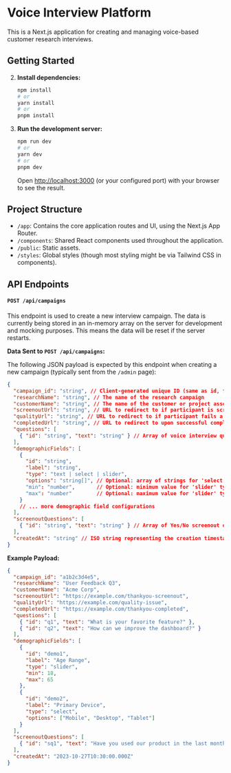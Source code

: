 # Voice Interview Platform

This is a Next.js application for creating and managing voice-based customer research interviews.

## Getting Started


2.  **Install dependencies:**
    ```bash
    npm install
    # or
    yarn install
    # or
    pnpm install
    ```

3.  **Run the development server:**
    ```bash
    npm run dev
    # or
    yarn dev
    # or
    pnpm dev
    ```
    Open [http://localhost:3000](http://localhost:3000) (or your configured port) with your browser to see the result.


## Project Structure

-   `/app`: Contains the core application routes and UI, using the Next.js App Router.
-   `/components`: Shared React components used throughout the application.
-   `/public`: Static assets.
-   `/styles`: Global styles (though most styling might be via Tailwind CSS in components).

## API Endpoints


#### `POST /api/campaigns`

This endpoint is used to create a new interview campaign. The data is currently being stored in an in-memory array on the server for development and mocking purposes. This means the data will be reset if the server restarts.

**Data Sent to `POST /api/campaigns`:**

The following JSON payload is expected by this endpoint when creating a new campaign (typically sent from the `/admin` page):

```json
{
  "campaign_id": "string", // Client-generated unique ID (same as id, for explicit reference)
  "researchName": "string", // The name of the research campaign
  "customerName": "string", // The name of the customer or project associated
  "screenoutUrl": "string", // URL to redirect to if participant is screened out
  "qualityUrl": "string", // URL to redirect to if participant fails a quality check (currently not implemented)
  "completedUrl": "string", // URL to redirect to upon successful completion of the interview
  "questions": [
    { "id": "string", "text": "string" } // Array of voice interview questions
  ],
  "demographicFields": [
    {
      "id": "string",
      "label": "string",
      "type": "text | select | slider",
      "options": "string[]", // Optional: array of strings for 'select' type
      "min": "number",       // Optional: minimum value for 'slider' type
      "max": "number"        // Optional: maximum value for 'slider' type
    }
    // ... more demographic field configurations
  ],
  "screenoutQuestions": [
    { "id": "string", "text": "string" } // Array of Yes/No screenout questions
  ],
  "createdAt": "string" // ISO string representing the creation timestamp
}
```

**Example Payload:**

```json
{
  "campaign_id": "a1b2c3d4e5",
  "researchName": "User Feedback Q3",
  "customerName": "Acme Corp",
  "screenoutUrl": "https://example.com/thankyou-screenout",
  "qualityUrl": "https://example.com/quality-issue",
  "completedUrl": "https://example.com/thankyou-completed",
  "questions": [
    { "id": "q1", "text": "What is your favorite feature?" },
    { "id": "q2", "text": "How can we improve the dashboard?" }
  ],
  "demographicFields": [
    {
      "id": "demo1",
      "label": "Age Range",
      "type": "slider",
      "min": 18,
      "max": 65
    },
    {
      "id": "demo2",
      "label": "Primary Device",
      "type": "select",
      "options": ["Mobile", "Desktop", "Tablet"]
    }
  ],
  "screenoutQuestions": [
    { "id": "sq1", "text": "Have you used our product in the last month?" }
  ],
  "createdAt": "2023-10-27T10:30:00.000Z"
}
```

